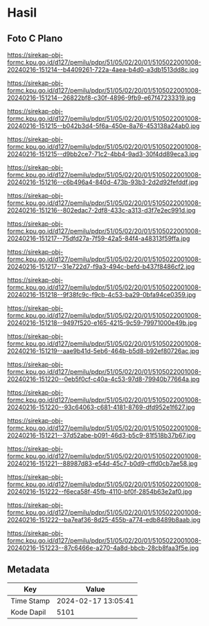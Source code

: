 # Hasil

## Foto C Plano

https://sirekap-obj-formc.kpu.go.id/d127/pemilu/pdpr/51/05/02/20/01/5105022001008-20240216-151214--b4409261-722a-4aea-b4d0-a3db1513dd8c.jpg

https://sirekap-obj-formc.kpu.go.id/d127/pemilu/pdpr/51/05/02/20/01/5105022001008-20240216-151214--26822bf8-c30f-4896-9fb9-e67f47233319.jpg

https://sirekap-obj-formc.kpu.go.id/d127/pemilu/pdpr/51/05/02/20/01/5105022001008-20240216-151215--b042b3d4-5f6a-450e-8a76-453138a24ab0.jpg

https://sirekap-obj-formc.kpu.go.id/d127/pemilu/pdpr/51/05/02/20/01/5105022001008-20240216-151215--d9bb2ce7-71c2-4bb4-9ad3-30f4dd89eca3.jpg

https://sirekap-obj-formc.kpu.go.id/d127/pemilu/pdpr/51/05/02/20/01/5105022001008-20240216-151216--c6b496a4-840d-473b-93b3-2d2d92fefddf.jpg

https://sirekap-obj-formc.kpu.go.id/d127/pemilu/pdpr/51/05/02/20/01/5105022001008-20240216-151216--802edac7-2df8-433c-a313-d3f7e2ec991d.jpg

https://sirekap-obj-formc.kpu.go.id/d127/pemilu/pdpr/51/05/02/20/01/5105022001008-20240216-151217--75dfd27a-7f59-42a5-84f4-a48313f59ffa.jpg

https://sirekap-obj-formc.kpu.go.id/d127/pemilu/pdpr/51/05/02/20/01/5105022001008-20240216-151217--31e722d7-f9a3-494c-befd-b437f8486cf2.jpg

https://sirekap-obj-formc.kpu.go.id/d127/pemilu/pdpr/51/05/02/20/01/5105022001008-20240216-151218--9f38fc9c-f9cb-4c53-ba29-0bfa94ce0359.jpg

https://sirekap-obj-formc.kpu.go.id/d127/pemilu/pdpr/51/05/02/20/01/5105022001008-20240216-151218--9497f520-e165-4215-9c59-79971000e49b.jpg

https://sirekap-obj-formc.kpu.go.id/d127/pemilu/pdpr/51/05/02/20/01/5105022001008-20240216-151219--aae9b41d-5eb6-464b-b5d8-b92ef80726ac.jpg

https://sirekap-obj-formc.kpu.go.id/d127/pemilu/pdpr/51/05/02/20/01/5105022001008-20240216-151220--0eb5f0cf-c40a-4c53-97d8-79940b77664a.jpg

https://sirekap-obj-formc.kpu.go.id/d127/pemilu/pdpr/51/05/02/20/01/5105022001008-20240216-151220--93c64063-c681-4181-8769-dfd952e1f627.jpg

https://sirekap-obj-formc.kpu.go.id/d127/pemilu/pdpr/51/05/02/20/01/5105022001008-20240216-151221--37d52abe-b091-46d3-b5c9-81f518b37b67.jpg

https://sirekap-obj-formc.kpu.go.id/d127/pemilu/pdpr/51/05/02/20/01/5105022001008-20240216-151221--88987d83-e54d-45c7-b0d9-cffd0cb7ae58.jpg

https://sirekap-obj-formc.kpu.go.id/d127/pemilu/pdpr/51/05/02/20/01/5105022001008-20240216-151222--f6eca58f-45fb-4110-bf0f-2854b63e2af0.jpg

https://sirekap-obj-formc.kpu.go.id/d127/pemilu/pdpr/51/05/02/20/01/5105022001008-20240216-151222--ba7eaf36-8d25-455b-a774-edb8489b8aab.jpg

https://sirekap-obj-formc.kpu.go.id/d127/pemilu/pdpr/51/05/02/20/01/5105022001008-20240216-151223--87c6466e-a270-4a8d-bbcb-28cb8faa3f5e.jpg


## Metadata

| Key        | Value               |
| ---------- | ------------------- |
| Time Stamp | 2024-02-17 13:05:41 |
| Kode Dapil | 5101                |



